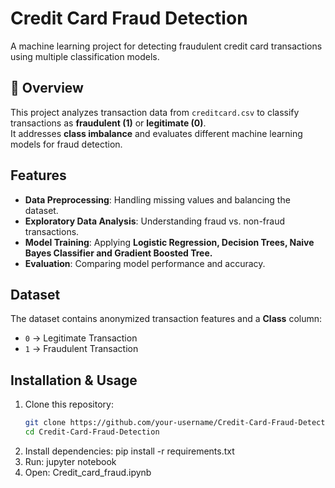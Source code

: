 # Credit Card Fraud Detection  

A machine learning project for detecting fraudulent credit card transactions using multiple classification models.  

## 📌 Overview  
This project analyzes transaction data from `creditcard.csv` to classify transactions as **fraudulent (1)** or **legitimate (0)**.  
It addresses **class imbalance** and evaluates different machine learning models for fraud detection.  

## Features  
- **Data Preprocessing**: Handling missing values and balancing the dataset.  
- **Exploratory Data Analysis**: Understanding fraud vs. non-fraud transactions.  
- **Model Training**: Applying **Logistic Regression, Decision Trees, Naive Bayes Classifier and Gradient Boosted Tree.**  
- **Evaluation**: Comparing model performance and accuracy.  

## Dataset  
The dataset contains anonymized transaction features and a **Class** column:  
- `0` → Legitimate Transaction  
- `1` → Fraudulent Transaction  

##  Installation & Usage  
1. Clone this repository:  
   ```bash
   git clone https://github.com/your-username/Credit-Card-Fraud-Detection.git
   cd Credit-Card-Fraud-Detection
2. Install dependencies: pip install -r requirements.txt
3. Run: jupyter notebook
4. Open: Credit_card_fraud.ipynb

